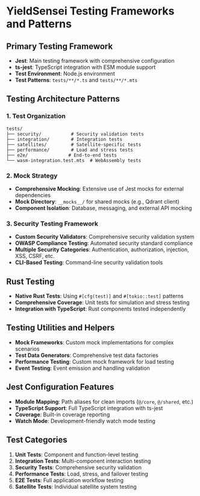 # YieldSensei Testing Frameworks and Patterns

## Primary Testing Framework
- **Jest**: Main testing framework with comprehensive configuration
- **ts-jest**: TypeScript integration with ESM module support
- **Test Environment**: Node.js environment
- **Test Patterns**: `tests/**/*.ts` and `tests/**/*.mts`

## Testing Architecture Patterns

### 1. Test Organization
```
tests/
├── security/           # Security validation tests
├── integration/        # Integration tests
├── satellites/         # Satellite-specific tests
├── performance/        # Load and stress tests
├── e2e/               # End-to-end tests
└── wasm-integration.test.mts  # WebAssembly tests
```

### 2. Mock Strategy
- **Comprehensive Mocking**: Extensive use of Jest mocks for external dependencies
- **Mock Directory**: `__mocks__/` for shared mocks (e.g., Qdrant client)
- **Component Isolation**: Database, messaging, and external API mocking

### 3. Security Testing Framework
- **Custom Security Validators**: Comprehensive security validation system
- **OWASP Compliance Testing**: Automated security standard compliance
- **Multiple Security Categories**: Authentication, authorization, injection, XSS, CSRF, etc.
- **CLI-Based Testing**: Command-line security validation tools

## Rust Testing
- **Native Rust Tests**: Using `#[cfg(test)]` and `#[tokio::test]` patterns
- **Comprehensive Coverage**: Unit tests for simulation and stress testing
- **Integration with TypeScript**: Rust components tested independently

## Testing Utilities and Helpers
- **Mock Frameworks**: Custom mock implementations for complex scenarios
- **Test Data Generators**: Comprehensive test data factories
- **Performance Testing**: Custom mock framework for load testing
- **Event Testing**: Event emission and handling validation

## Jest Configuration Features
- **Module Mapping**: Path aliases for clean imports (`@/core`, `@/shared`, etc.)
- **TypeScript Support**: Full TypeScript integration with ts-jest
- **Coverage**: Built-in coverage reporting
- **Watch Mode**: Development-friendly watch mode testing

## Test Categories
1. **Unit Tests**: Component and function-level testing
2. **Integration Tests**: Multi-component interaction testing
3. **Security Tests**: Comprehensive security validation
4. **Performance Tests**: Load, stress, and failover testing
5. **E2E Tests**: Full application workflow testing
6. **Satellite Tests**: Individual satellite system testing